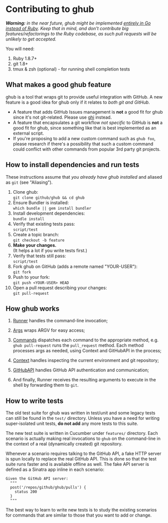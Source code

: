 Contributing to ghub
===================

<i>**Warning:** in the near future, ghub might be implemented
[entirely in Go instead of Ruby](https://github.com/github/ghub/issues/475).
Keep that in mind, and don't contribute big features/refactorings to
the Ruby codebase, as such pull requests will be unlikely to get accepted.</i>

You will need:

1. Ruby 1.8.7+
2. git 1.8+
3. tmux & zsh (optional) - for running shell completion tests

## What makes a good ghub feature

ghub is a tool that wraps git to provide useful integration with GitHub. A new
feature is a good idea for ghub only if it relates to *both git and GitHub*.

* A feature that adds GitHub Issues management is **not** a good fit for ghub
  since it's not git-related. Please use [ghi](https://github.com/stephencelis/ghi)
  instead.
* A feature that encapsulates a git workflow *not specific* to GitHub is **not**
  a good fit for ghub, since something like that is best implemented as an
  external script.
* If you're proposing to add a new custom command such as `ghub foo`, please
  research if there's a possibility that such a custom command could conflict
  with other commands from popular 3rd party git projects.

## How to install dependencies and run tests

These instructions assume that _you already have ghub installed_ and aliased as
`git` (see "Aliasing").

1. Clone ghub:  
    `git clone github/ghub && cd ghub`
1. Ensure Bundler is installed:  
    `which bundle || gem install bundler`
1. Install development dependencies:  
    `bundle install`
2. Verify that existing tests pass:  
    `script/test`
3. Create a topic branch:  
    `git checkout -b feature`
4. **Make your changes.**  
   (It helps a lot if you write tests first.)
5. Verify that tests still pass:  
    `script/test`
6. Fork ghub on GitHub (adds a remote named "YOUR-USER"):  
    `git fork`
7. Push to your fork:  
    `git push <YOUR-USER> HEAD`
8. Open a pull request describing your changes:  
    `git pull-request`

## How ghub works

1.  [Runner](lib/ghub/runner.rb#files) handles the command-line invocation;

2.  [Args](lib/ghub/args.rb#files) wraps ARGV for easy access;

3.  [Commands](lib/ghub/commands.rb#files) dispatches each command to the
    appropriate method, e.g. `ghub pull-request` runs the `pull_request`
    method. Each method processes args as needed, using Context and GitHubAPI
    in the process;

4.  [Context](lib/ghub/context.rb#files) handles inspecting the current
    environment and git repository;

5.  [GitHubAPI](lib/ghub/github_api.rb#files) handles GitHub API authentication
    and communication;

6.  And finally, Runner receives the resulting arguments to execute in the
    shell by forwarding them to `git`.

## How to write tests

The old test suite for ghub was written in test/unit and some legacy tests can
still be found in the `test/` directory. Unless you have a need for writing
super-isolated unit tests, **do not add** any more tests to this suite.

The new test suite is written in Cucumber under `features/` directory. Each
scenario is actually making real invocations to `ghub` on the command-line in the
context of a real (dynamically created) git repository.

Whenever a scenario requires talking to the GitHub API, a fake HTTP server is
spun locally to replace the real GitHub API. This is done so that the test suite
runs faster and is available offline as well. The fake API server is defined
as a Sinatra app inline in each scenario:

```
Given the GitHub API server:
  """
  post('/repos/github/ghub/pulls') {
    status 200
  }
  """
```

The best way to learn to write new tests is to study the existing scenarios for
commands that are similar to those that you want to add or change.
